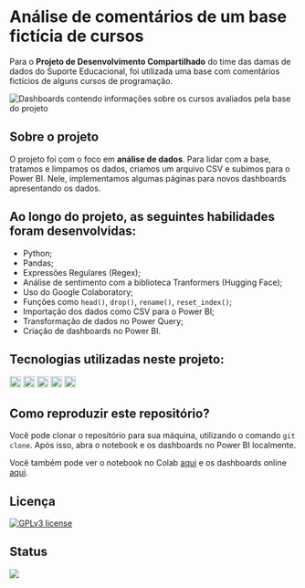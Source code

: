 # Análise de comentários de um base fictícia de cursos
Para o **Projeto de Desenvolvimento Compartilhado** do time das damas de dados do Suporte Educacional, foi utilizada uma base com comentários fictícios de alguns cursos de programação.

<img src="https://i.imgur.com/swZPlhS.gif" alt="Dashboards contendo informações sobre os cursos avaliados pela base do projeto">

## Sobre o projeto
O projeto foi com o foco em **análise de dados**. Para lidar com a base, tratamos e limpamos os dados, criamos um arquivo CSV e subimos para o Power BI. Nele, implementamos algumas páginas para novos dashboards apresentando os dados.

## Ao longo do projeto, as seguintes habilidades foram desenvolvidas:
- Python;
- Pandas;
- Expressões Regulares (Regex);
- Análise de sentimento com a biblioteca Tranformers (Hugging Face);
- Uso do Google Colaboratory;
- Funções como `head()`, `drop()`, `rename()`, `reset_index()`;
- Importação dos dados como CSV para o Power BI;
- Transformação de dados no Power Query;
- Criação de dashboards no Power BI.

## Tecnologias utilizadas neste projeto:
<img height="20" src="https://img.shields.io/badge/Google_Colaboratory-darkorange"> <img height="20" src="https://img.shields.io/badge/Pandas-turquoise"> <img height="20" src="https://img.shields.io/badge/Power%20BI-yellow"> <img height="20" src="https://img.shields.io/badge/Transformers-lightgrey"> <img height="20" src="https://img.shields.io/badge/Python-yellow">

## Como reproduzir este repositório?
Você pode clonar o repositório para sua máquina, utilizando o comando `git clone`. Após isso, abra o notebook e os dashboards no Power BI localmente.

Você também pode ver o notebook no Colab [aqui](https://colab.research.google.com/github/mariaiteixeira/desafio_dados/blob/desenvolvimento/Desafio_Data_Science.ipynb#scrollTo=s-3ZAg1hh2zy) e os dashboards online [aqui](https://app.powerbi.com/view?r=eyJrIjoiNjE4MTBhMjYtNDZlYy00OWJkLWEwYTEtOGU4NGRiNTliNmI2IiwidCI6ImIwMTEzMzNkLTNhZWEtNGZlOS05NWNmLTE4NWM4ODBlYTU1NSJ9).

## Licença
[![GPLv3 license](https://img.shields.io/badge/License-GPLv3-blue.svg)](http://perso.crans.org/besson/LICENSE.html)

## Status
<img src="https://img.shields.io/badge/Status-Finalizado-brightgreen">
